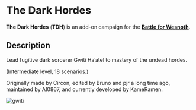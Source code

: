 The Dark Hordes
===============

**The Dark Hordes** (**TDH**) is an add-on campaign for the **[Battle for Wesnoth][1]**.

[1]: <https://www.wesnoth.org>


Description
-----------

Lead fugitive dark sorcerer Gwiti Ha’atel to mastery of the undead hordes.

(Intermediate level, 18 scenarios.)

Originally made by Circon, edited by Bruno and pjr a long time ago, maintained by AI0867, and currently developed by KameRamen.

![gwiti](https://github.com/user-attachments/assets/fd954908-177b-4e3b-86c0-b5ae55a06dd3)
